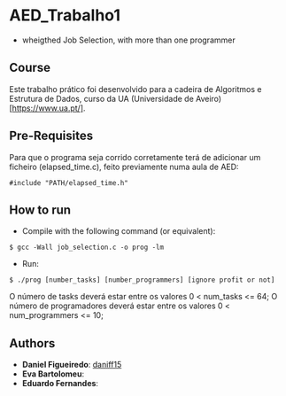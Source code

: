 # AED_Trabalho1
* wheigthed Job Selection, with more than one programmer



## Course

Este trabalho prático foi desenvolvido para a cadeira de Algoritmos e Estrutura de Dados, curso da UA (Universidade de Aveiro)[https://www.ua.pt/].

## Pre-Requisites

Para que o programa seja corrido corretamente terá de adicionar um ficheiro (elapsed_time.c), feito previamente numa aula de AED:
```console
#include "PATH/elapsed_time.h"
```

## How to run
* Compile with the following command (or equivalent):
```console
$ gcc -Wall job_selection.c -o prog -lm
```

* Run:
```console
$ ./prog [number_tasks] [number_programmers] [ignore profit or not]
```
O número de tasks deverá estar entre os valores 0 < num_tasks <= 64;
O número de programadores deverá estar entre os valores 0 < num_programmers <= 10;

## Authors
* **Daniel Figueiredo**: [daniff15]()
* **Eva Bartolomeu**: [](https://github.com/bastos-01)
* **Eduardo Fernandes**: [](https://github.com/bastos-01)
